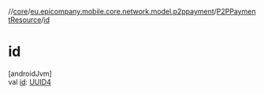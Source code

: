 //[core](../../../index.md)/[eu.epicompany.mobile.core.network.model.p2ppayment](../index.md)/[P2PPaymentResource](index.md)/[id](id.md)

# id

[androidJvm]\
val [id](id.md): [UUID4](../../eu.epicompany.mobile.core.datatypes/index.md#545543244%2FClasslikes%2F-1060529556)
